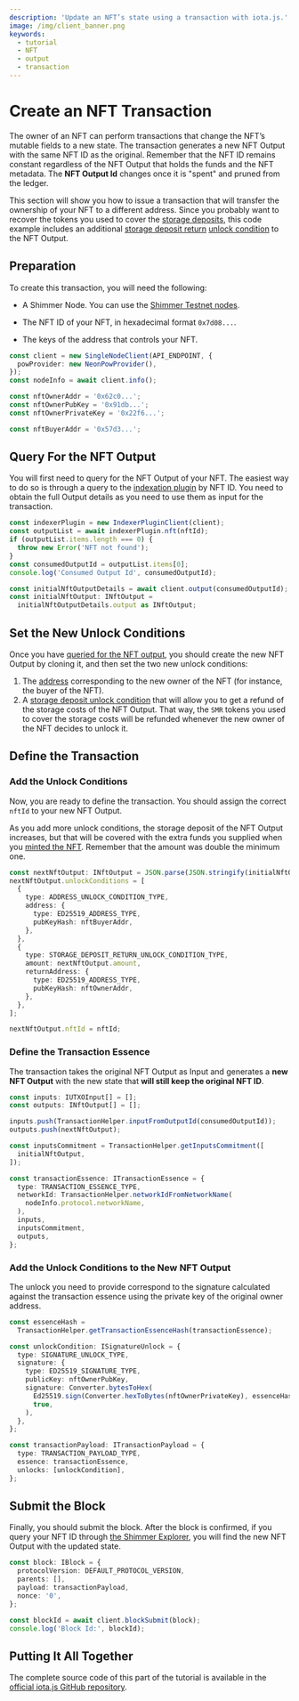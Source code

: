 ```yaml
---
description: 'Update an NFT’s state using a transaction with iota.js.'
image: /img/client_banner.png
keywords:
  - tutorial
  - NFT
  - output
  - transaction
---
```


# Create an NFT Transaction

The owner of an NFT can perform transactions that change the NFT’s mutable fields to a new state. The transaction
generates a new NFT Output with the same NFT ID as the original. Remember that the NFT ID remains constant regardless of
the NFT Output that holds the funds and the NFT metadata. The **NFT Output Id** changes once it is "spent" and pruned
from the ledger.

This section will show you how to issue a transaction that will transfer the ownership of your NFT to a different
address. Since you probably want to recover the tokens you used to cover
the [storage deposits](/iota.js/tutorials/value-transactions/introduction/#storage-costs-and-deposits),
this code example includes an
additional [storage deposit return](/learn/protocols/stardust/core-concepts/output-unlock-conditions/#storage-deposit-return) [unlock condition](/learn/protocols/stardust/core-concepts/output-unlock-conditions/)
to the NFT Output.

## Preparation

To create this transaction, you will need the following:

- A Shimmer Node. You can use the [Shimmer Testnet nodes](https://api.testnet.shimmer.network).

- The NFT ID of your NFT, in hexadecimal format `0x7d08...`.

- The keys of the address that controls your NFT.

```typescript
const client = new SingleNodeClient(API_ENDPOINT, {
  powProvider: new NeonPowProvider(),
});
const nodeInfo = await client.info();

const nftOwnerAddr = '0x62c0...';
const nftOwnerPubKey = '0x91db...';
const nftOwnerPrivateKey = '0x22f6...';

const nftBuyerAddr = '0x57d3...';
```

## Query For the NFT Output

You will first need to query for the NFT Output of your NFT. The easiest way to do so is through a query to
the [indexation plugin](/hornet/2.0.0-rc.6/inx-plugins/indexer/api_reference/) by NFT ID. You need to obtain the full
Output details as you need to use them as input for the transaction.

```typescript
const indexerPlugin = new IndexerPluginClient(client);
const outputList = await indexerPlugin.nft(nftId);
if (outputList.items.length === 0) {
  throw new Error('NFT not found');
}
const consumedOutputId = outputList.items[0];
console.log('Consumed Output Id', consumedOutputId);

const initialNftOutputDetails = await client.output(consumedOutputId);
const initialNftOutput: INftOutput =
  initialNftOutputDetails.output as INftOutput;
```

## Set the New Unlock Conditions

Once you have [queried for the NFT output](#query-for-the-nft-output), you should create the new NFT Output by cloning
it, and then set the two new unlock conditions:

1. The [address](/learn/protocols/stardust/core-concepts/output-unlock-conditions/#address)
   corresponding to the new owner of the NFT (for instance, the buyer of the NFT).
2. A [storage deposit unlock condition](/learn/protocols/stardust/core-concepts/output-unlock-conditions/#storage-deposit-return)
   that will allow you to get a refund of the storage costs of the NFT Output. That way, the `SMR` tokens you used to cover
   the storage costs will be refunded whenever the new owner of the NFT decides to unlock it.

## Define the Transaction

### Add the Unlock Conditions

Now, you are ready to define the transaction. You should assign the correct `nftId` to your new NFT Output.

As you add more unlock conditions, the storage deposit of the NFT Output increases, but that will be covered with the
extra funds you supplied when you [minted the NFT](03-mint-new-nft.md). Remember that the amount was double the minimum
one.

```typescript
const nextNftOutput: INftOutput = JSON.parse(JSON.stringify(initialNftOutput));
nextNftOutput.unlockConditions = [
  {
    type: ADDRESS_UNLOCK_CONDITION_TYPE,
    address: {
      type: ED25519_ADDRESS_TYPE,
      pubKeyHash: nftBuyerAddr,
    },
  },
  {
    type: STORAGE_DEPOSIT_RETURN_UNLOCK_CONDITION_TYPE,
    amount: nextNftOutput.amount,
    returnAddress: {
      type: ED25519_ADDRESS_TYPE,
      pubKeyHash: nftOwnerAddr,
    },
  },
];

nextNftOutput.nftId = nftId;
```

### Define the Transaction Essence

The transaction takes the original NFT Output as Input and generates a **new NFT Output** with the new state that **will
still keep the original NFT ID**.

```typescript
const inputs: IUTXOInput[] = [];
const outputs: INftOutput[] = [];

inputs.push(TransactionHelper.inputFromOutputId(consumedOutputId));
outputs.push(nextNftOutput);

const inputsCommitment = TransactionHelper.getInputsCommitment([
  initialNftOutput,
]);

const transactionEssence: ITransactionEssence = {
  type: TRANSACTION_ESSENCE_TYPE,
  networkId: TransactionHelper.networkIdFromNetworkName(
    nodeInfo.protocol.networkName,
  ),
  inputs,
  inputsCommitment,
  outputs,
};
```

### Add the Unlock Conditions to the New NFT Output

The unlock you need to provide correspond to the signature calculated against the transaction essence using the private
key of the original owner address.

```typescript
const essenceHash =
  TransactionHelper.getTransactionEssenceHash(transactionEssence);

const unlockCondition: ISignatureUnlock = {
  type: SIGNATURE_UNLOCK_TYPE,
  signature: {
    type: ED25519_SIGNATURE_TYPE,
    publicKey: nftOwnerPubKey,
    signature: Converter.bytesToHex(
      Ed25519.sign(Converter.hexToBytes(nftOwnerPrivateKey), essenceHash),
      true,
    ),
  },
};

const transactionPayload: ITransactionPayload = {
  type: TRANSACTION_PAYLOAD_TYPE,
  essence: transactionEssence,
  unlocks: [unlockCondition],
};
```

## Submit the Block

Finally, you should submit the block. After the block is confirmed, if you query your NFT ID
through [the Shimmer Explorer](https://explorer.shimmer.network/shimmer), you will find the new NFT Output with the
updated state.

```typescript
const block: IBlock = {
  protocolVersion: DEFAULT_PROTOCOL_VERSION,
  parents: [],
  payload: transactionPayload,
  nonce: '0',
};

const blockId = await client.blockSubmit(block);
console.log('Block Id:', blockId);
```

## Putting It All Together

The complete source code of this part of the tutorial is available in
the [official iota.js GitHub repository](https://github.com/iotaledger/iota.js/blob/feat/stardust/packages/iota/examples/shimmer-nft-transaction-tutorial/src/nft-transaction.ts).
